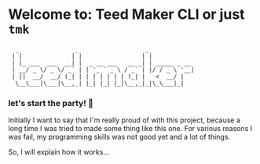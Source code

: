 # Welcome to: Teed Maker CLI or just `tmk`

```
  _                _                   _
 | |              | |                 | |
 | |_ ___  ___  __| |  _ __ ___   __ _| | _____ _ __
 | __/ _ \/ _ \/ _` | | '_ ` _ \ / _` | |/ / _ \ '__|
 | ||  __/  __/ (_| | | | | | | | (_| |   <  __/ |
  \__\___|\___|\__,_| |_| |_| |_|\__,_|_|\_\___|_|

```

### let's start the party! :tada:

Initially I want to say that I'm really proud of with this project, because a long time I was tried to made some thing like this one. For various reasons I was fail, my programming skills was not good yet and a lot of things.

So, I will explain how it works...
